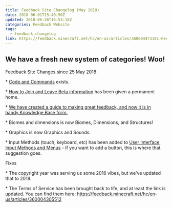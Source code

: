 ```yaml
---
title: Feedback Site Changelog (May 2018)
date: 2018-06-01T15:40:50Z
updated: 2018-06-26T16:53:18Z
categories: Feedback Website
tags:
  - feedback_changelog
link: https://feedback.minecraft.net/hc/en-us/articles/360004473191-Feedback-Site-Changelog-May-2018-
---
```


## **We have a fresh new system of categories! Woo!**

Feedback Site Changes since 25 May 2018:

\* [Code and Commands](https://feedback.minecraft.net/hc/en-us/community/topics/360000332412-Code-and-Commands) exists.

\* [How to Join and Leave Beta information](https://feedback.minecraft.net/hc/en-us/articles/360004438671) has been given a permanent home.

\* [We have created a guide to making great feedback, and now it is in handy Knowledge Base form.](https://feedback.minecraft.net/hc/en-us/articles/360004442111) 

\* Biomes and dimensions is now Biomes, Dimensions, and Structures!

\* Graphics is now Graphics and Sounds.

\* Input Methods (touch, keyboard, etc) has been added to [User Interface, Input Methods and Menus](https://feedback.minecraft.net/hc/en-us/community/topics/360000280611-User-Interface-Input-Methods-and-Menus) - if you want to add a button, this is where that suggestion goes.

Fixes

\* The copyright year was serving us some 2016 vibes, but we\'ve updated that to 2018.

\* The Terms of Service has been brought back to life, and at least the link is updated. You can find them here: <https://feedback.minecraft.net/hc/en-us/articles/360004305512>
